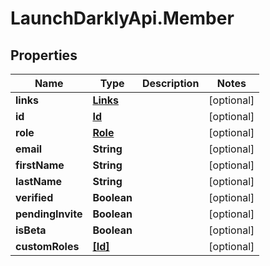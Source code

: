 # LaunchDarklyApi.Member

## Properties
Name | Type | Description | Notes
------------ | ------------- | ------------- | -------------
**links** | [**Links**](Links.md) |  | [optional] 
**id** | [**Id**](Id.md) |  | [optional] 
**role** | [**Role**](Role.md) |  | [optional] 
**email** | **String** |  | [optional] 
**firstName** | **String** |  | [optional] 
**lastName** | **String** |  | [optional] 
**verified** | **Boolean** |  | [optional] 
**pendingInvite** | **Boolean** |  | [optional] 
**isBeta** | **Boolean** |  | [optional] 
**customRoles** | [**[Id]**](Id.md) |  | [optional] 


